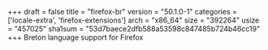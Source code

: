 +++
draft = false
title = "firefox-br"
version = "50.1.0-1"
categories = ['locale-extra', 'firefox-extensions']
arch = "x86_64"
size = "392264"
usize = "457025"
sha1sum = "53d7baece2dfb588a53598c847485b724b46cc19"
+++
Breton language support for Firefox